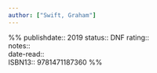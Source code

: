 ```yaml
---
author: ["Swift, Graham"]
---
```

%%
publishdate:: 2019
status:: DNF
rating::  
notes::  
date-read::  
ISBN13:: 9781471187360
%%
